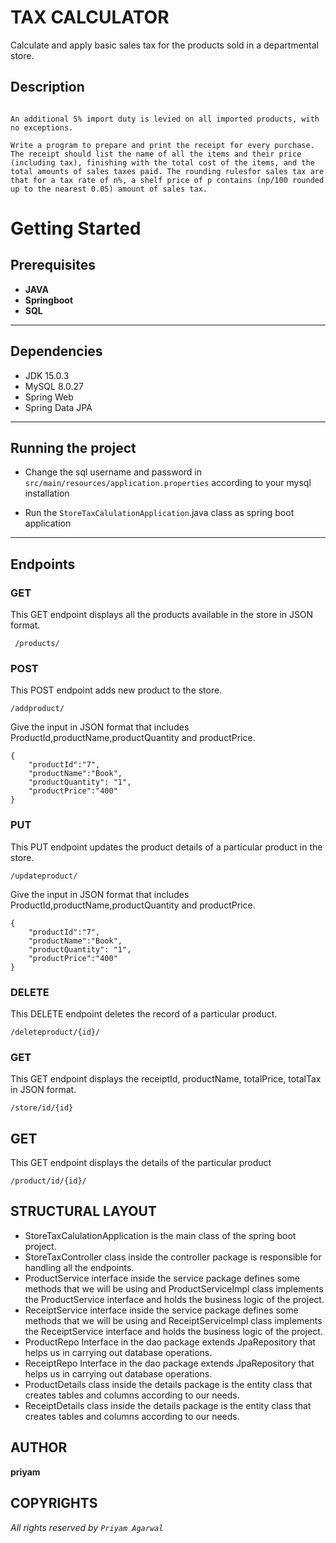 # TAX CALCULATOR

Calculate and apply basic sales tax for the products sold in a departmental store.


## Description

```A department store needs to calculate and apply basic sales tax for the products sold in its stores. Sales tax is applied as standard 10% for all items, except Books, Food and Medical products.

An additional 5% import duty is levied on all imported products, with no exceptions.

Write a program to prepare and print the receipt for every purchase. The receipt should list the name of all the items and their price (including tax), finishing with the total cost of the items, and the total amounts of sales taxes paid. The rounding rulesfor sales tax are that for a tax rate of n%, a shelf price of p contains (np/100 rounded up to the nearest 0.05) amount of sales tax. 
```

# Getting Started

## Prerequisites

- **JAVA**
- **Springboot**
- **SQL**

___
## Dependencies

* JDK 15.0.3
* MySQL 8.0.27
* Spring Web
* Spring Data JPA

___
## Running the project

* Change the sql username and password in `src/main/resources/application.properties` according to your mysql installation

* Run the `StoreTaxCalulationApplication`.java class as spring boot application

___
## Endpoints

### GET

This GET endpoint displays all the products available in the store in JSON format.

```
 /products/ 
```

### POST

This POST endpoint adds new product to the store. 

``` 
/addproduct/
```

Give the input in JSON format that includes ProductId,productName,productQuantity and productPrice.

```
{
    "productId":"7",
    "productName":"Book",
    "productQuantity": "1",
    "productPrice":"400"
}
```

### PUT

This PUT endpoint updates the product details of a particular product in the store.

```
/updateproduct/
```
Give the input in JSON format that includes ProductId,productName,productQuantity and productPrice.

```
{
    "productId":"7",
    "productName":"Book",
    "productQuantity": "1",
    "productPrice":"400"
}
```
### DELETE 

This DELETE endpoint  deletes the record of a particular product.

```
/deleteproduct/{id}/
```

### GET

This GET endpoint displays the receiptId, productName, totalPrice, totalTax in JSON format.

```
/store/id/{id}
```

## GET

This GET endpoint displays the details of the particular product

```
/product/id/{id}/
```


## STRUCTURAL LAYOUT
- StoreTaxCalulationApplication is the main class of the spring boot project.
- StoreTaxController class inside the controller package is responsible for handling all the endpoints.
- ProductService interface inside the service package defines some methods that we will be using and ProductServiceImpl class implements the ProductService interface and holds the business logic of the project.
- ReceiptService interface inside the service package defines some methods that we will be using and ReceiptServiceImpl class implements the ReceiptService interface and holds the business logic of the project.
- ProductRepo Interface in the dao package extends JpaRepository that helps us in carrying out database operations.
- ReceiptRepo Interface in the dao package extends JpaRepository that helps us in carrying out database operations.
- ProductDetails class inside the details package is the entity class that creates tables and columns according to our needs.
- ReceiptDetails class inside the details package is the entity class that creates tables and columns according to our needs.


## AUTHOR
**priyam**

## COPYRIGHTS

*All rights reserved by `Priyam Agarwal`*